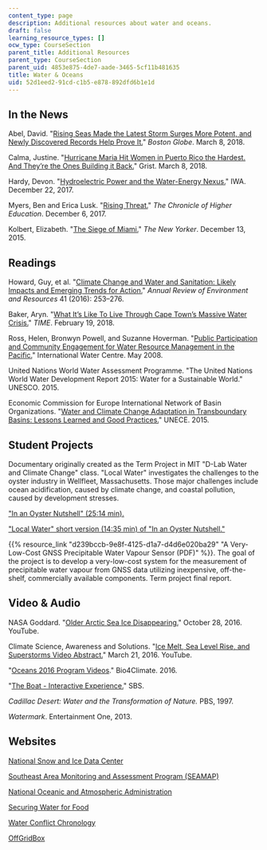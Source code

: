 ```yaml
---
content_type: page
description: Additional resources about water and oceans.
draft: false
learning_resource_types: []
ocw_type: CourseSection
parent_title: Additional Resources
parent_type: CourseSection
parent_uid: 4853e875-4de7-aade-3465-5cf11b481635
title: Water & Oceans
uid: 52d1eed2-91cd-c1b5-e878-892dfd6b1e1d
---
```

## In the News

Abel, David. "[Rising Seas Made the Latest Storm Surges More Potent, and Newly Discovered Records Help Prove It.](https://www3.bostonglobe.com/metro/2018/03/07/trove-documents-shows-historical-ferocity-recent-storms/keamav0oVsck3j78F0JOmO/story.html?arc404=true)" *Boston Globe*. March 8, 2018.

Calma, Justine. "[Hurricane Maria Hit Women in Puerto Rico the Hardest. And They’re the Ones Building it Back.](https://grist.org/article/hurricane-maria-hit-women-in-puerto-rico-the-hardest-and-theyre-the-ones-building-it-back/)" Grist. March 8, 2018.

Hardy, Devon. "[Hydroelectric Power and the Water-Energy Nexus.](http://iwa-network.org/hydroelectric-power-and-the-water-energy-nexus/)" IWA. December 22, 2017.

Myers, Ben and Erica Lusk. "[Rising Threat.](https://www.chronicle.com/interactives/rising-threat)" *The Chronicle of Higher Education*. December 6, 2017. 

Kolbert, Elizabeth. "[The Siege of Miami.](https://www.newyorker.com/magazine/2015/12/21/the-siege-of-miami)" *The New Yorker*. December 13, 2015.

## Readings

Howard, Guy, et al. "[Climate Change and Water and Sanitation: Likely Impacts and Emerging Trends for Action.](https://www.annualreviews.org/doi/10.1146/annurev-environ-110615-085856)" *Annual Review of Environment and Resources* 41 (2016): 253–276.

Baker, Aryn. "[What It’s Like To Live Through Cape Town’s Massive Water Crisis.](https://time.com/cape-town-south-africa-water-crisis/)" *TIME*. February 19, 2018. 

Ross, Helen, Bronwyn Powell, and Suzanne Hoverman. "[Public Participation and Community Engagement for Water Resource Management in the Pacific.](http://watercentre.org/resources/australian-water-research-facility-awrf/)" International Water Centre. May 2008.

United Nations World Water Assessment Programme. "The United Nations World Water Development Report 2015: Water for a Sustainable World." UNESCO. 2015.

Economic Commission for Europe International Network of Basin Organizations. "[Water and Climate Change Adaptation in Transboundary Basins: Lessons Learned and Good Practices.](http://www.unece.org/index.php?id=39417)" UNECE. 2015.

## Student Projects

Documentary originally created as the Term Project in MIT "D-Lab Water and Climate Change" class. "Local Water" investigates the challenges to the oyster industry in Wellfleet, Massachusetts. Those major challenges include ocean acidification, caused by climate change, and coastal pollution, caused by development stresses.

["In an Oyster Nutshell" (25:14 min).](https://youtu.be/opmKChXiYyA)

["Local Water" short version (14:35 min) of "In an Oyster Nutshell."](https://youtu.be/4evJROh4wUk)

{{% resource_link "d239bccb-9e8f-4125-d1a7-d4d6e020ba29" "A Very-Low-Cost GNSS Precipitable Water Vapour Sensor (PDF)" %}}. The goal of the project is to develop a very-low-cost system for the measurement of precipitable water vapour from GNSS data utilizing inexpensive, off-the-shelf, commercially available components. Term project final report. 

## Video & Audio

NASA Goddard. "[Older Arctic Sea Ice Disappearing.](https://youtu.be/Vj1G9gqhkYA)" October 28, 2016. YouTube.

Climate Science, Awareness and Solutions. "[Ice Melt, Sea Level Rise, and Superstorms Video Abstract.](https://www.youtube.com/watch?v=JP-cRqCQRc8)" March 21, 2016. YouTube.

"[Oceans 2016 Program Videos](https://bio4climate.org/conferences/oceans-2016-program/)." Bio4Climate. 2016.

"[The Boat - Interactive Experience.](http://www.sbs.com.au/theboat/)" SBS. 

*Cadillac Desert: Water and the Transformation of Nature.* PBS, 1997.

*Watermark*. Entertainment One, 2013.

## Websites

[National Snow and Ice Data Center](https://nsidc.org/)

[Southeast Area Monitoring and Assessment Program (SEAMAP)](https://www.gsmfc.org/seamap.php)

[National Oceanic and Atmospheric Administration](https://www.noaa.gov/)

[Securing Water for Food](https://www.globalwaters.org/resources/assets/securing-water-food-final-report)

[Water Conflict Chronology](http://www.worldwater.org/conflict/list/)

[OffGridBox](https://www.offgridbox.com/)